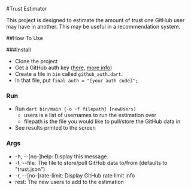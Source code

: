#Trust Estimator

This project is designed to estimate the amount of trust one GitHub user may have in another. This may be useful in a recommendation system.

##How To Use

###Install

 - Clone the project
 - Get a GitHub auth key ([here](https://github.com/settings/applications/new), [more info](https://developer.github.com/v3/oauth/))
 - Create a file in `bin` called `github_auth.dart`.
 - In that file, put `final auth = "[your auth code]";`


### Run

 - Run `dart bin/main {-o -f filepath} [newUsers]`
   - users is a list of usernames to run the estimation over
   - filepath is the file you would like to pull/store the GitHub data in
 - See results printed to the screen

### Args
- \-h, \-\-[no-]help: Display this message.
- \-f, \-\-file: The file to store/pull GitHub data to/from (defaults to "trust.json")
- \-r, \-\-[no\-]rate-limit: Display GitHub rate limit info
- rest: The new users to add to the estimation